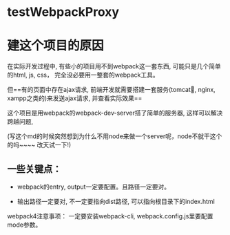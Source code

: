 # testWebpackProxy

# 建这个项目的原因

在实际开发过程中, 有些小的项目用不到webpack这一套东西, 可能只是几个简单的html, js, css， 完全没必要用一整套的webpack工具。

但==有的页面中存在ajax请求, 前端开发就需要搭建一套服务(tomcat, nginx, xampp之类的)来发送ajax请求, 并查看实际效果==

这个项目是用webpack的webpack-dev-server搭了简单的服务器, 这样可以解决跨越问题, 


(写这个md的时候突然想到为什么不用node来做一个server呢，node不就干这个的吗~~~~
改天试一下!)



## 一些关键点：

- webpack的entry,  output一定要配置。且路径一定要对。

- 输出路径一定要对, 不一定要指向dist路径, 可以指向根目录下的index.html

webpack4注意事项：
一定要安装webpack-cli, webpack.config.js里要配置mode参数。